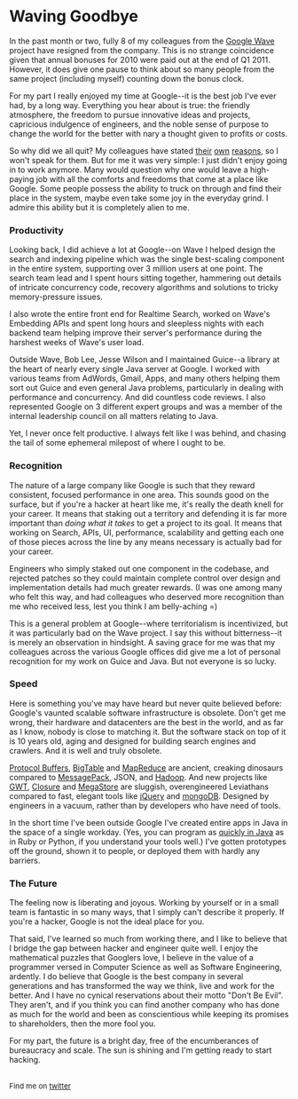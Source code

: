 
# Waving Goodbye

In the past month or two, fully 8 of my colleagues from the [Google Wave](http://wave.google.com) project have resigned from
 the company. This is no strange coincidence given that annual bonuses for 2010 were paid out at the
 end of Q1 2011. However, it does give one pause to think about so many people from the same project
 (including myself) counting down the bonus clock.

For my part I really enjoyed my time at Google--it is the best job I've ever had, by a long way.
Everything you hear about is true: the friendly atmosphere, the freedom to pursue innovative ideas
and projects, capricious indulgence of engineers, and the noble sense of purpose
to change the world for the better with nary a thought given to profits or costs.

So why did we all quit? My colleagues have stated [their](http://blog.pamelafox.org/2011/02/goodbye-google-hello-world.html)
 [own](http://blog.douweosinga.com/2011/05/leaving-google-part-2.html)
 [reasons](http://jutopia.tirsen.com/2011/04/29/leaving_google.html), so I won't speak for them.
But for me it was very simple: I just didn't enjoy going in to work anymore. Many would question why
one would leave a high-paying job with all the comforts and freedoms that come at a place like Google.
Some people possess the ability to truck on through and find their
place in the system, maybe even take some joy in the everyday grind. I admire this ability but it is completely alien
to me.

### Productivity

Looking back, I did achieve a lot at Google--on Wave I helped design the search and indexing pipeline which was the
single best-scaling component in the entire system, supporting over 3 million users at one point.
The search team lead and I spent hours sitting together, hammering out details of intricate concurrency code,
recovery algorithms and solutions to tricky memory-pressure issues.

I also wrote the entire front end for Realtime Search, worked on Wave's Embedding APIs and
spent long hours and sleepless nights with each backend team helping improve their server's performance
during the harshest weeks of Wave's user load.

Outside Wave, Bob Lee, Jesse Wilson and I maintained Guice--a library at the heart of nearly every single
Java server at Google. I worked with various teams from AdWords, Gmail, Apps, and many others helping
 them sort out Guice and even general Java problems, particularly in dealing with performance
and concurrency. And did countless code reviews. I also represented Google on 3 different
 expert groups and was a member of the internal leadership council on all matters relating to Java.

Yet, I never once felt productive. I always felt like I was behind, and chasing the tail of some
ephemeral milepost of where I ought to be.

### Recognition

The nature of a large company like Google is such that they reward consistent, focused performance
 in one area. This sounds good on the surface, but if you're a hacker at heart like me, it's
 really the death knell for your career. It means that staking out a territory and defending it is
 far more important than *doing what it takes* to get a project to its goal. It means that working
 on Search, APIs, UI, performance, scalability and getting each one of those pieces across the line
 by any means necessary is actually bad for your career.

Engineers who simply staked out one component in the codebase, and rejected patches so they could
 maintain complete control over design and implementation details had much greater rewards. (I was
 one among many who felt this way, and had colleagues who deserved more recognition than
 me who received less, lest you think I am belly-aching =)

This is a general problem at Google--where territorialism is incentivized, but it was particularly bad
on the Wave project. I say this without bitterness--it is merely an observation in hindsight. A saving
 grace for me was that my colleagues across the various Google offices did give me a lot of
 personal recognition for my work on Guice and Java. But not everyone is so lucky.

### Speed

Here is something you've may have heard but never quite believed before: Google's vaunted scalable software infrastructure
 is obsolete. Don't get me wrong, their hardware and datacenters are the best in
the world, and as far as I know, nobody is close to matching it. But the software stack on top of it
is 10 years old, aging and designed for building search engines and crawlers. And it is well and truly obsolete.

[Protocol Buffers](http://code.google.com/p/protobuf/), [BigTable](http://labs.google.com/papers/bigtable.html)
 and [MapReduce](http://labs.google.com/papers/mapreduce.html) are ancient, creaking dinosaurs
 compared to [MessagePack](http://msgpack.org), JSON,
and [Hadoop](http://hadoop.apache.org/). And new projects like [GWT](http://code.google.com/webtoolkit/),
 [Closure](http://code.google.com/closure/) and [MegaStore](http://www.cidrdb.org/cidr2011/Papers/CIDR11_Paper32.pdf)
  are sluggish, overengineered Leviathans compared to
fast, elegant tools like [jQuery](http://jquery.org) and [mongoDB](http://mongodb.org). Designed by
 engineers in a vacuum, rather than by developers who have need of tools.

In the short time I've been outside Google I've created entire apps in Java in the space of a single
 workday. (Yes, you can program as [quickly in Java](http://sitebricks.org) as in Ruby or Python, if you understand your tools well.)
I've gotten prototypes off the ground, shown it to people, or deployed them with hardly any barriers.

### The Future

The feeling now is liberating and joyous. Working by yourself or in a small team is fantastic in so many ways,
that I simply can't describe it properly.  If you're a hacker, Google is not the ideal place
for you.

That said, I've learned so much from working there, and I like to believe that I bridge the gap between
hacker and engineer quite well. I enjoy the mathematical puzzles that Googlers love, I believe in
the value of a programmer versed in Computer Science as well as Software Engineering, ardently. I do
believe that Google is the best company in several generations and has transformed the way we
think, live and work for the better. And I have no cynical reservations about their motto "Don't Be Evil".
They aren't, and if you think you can find another company who has done as much for the world and been
as conscientious while keeping its promises to shareholders, then the more fool you.

For my part, the future is a bright day, free of the encumberances of bureaucracy and scale. The sun
is shining and I'm getting ready to start hacking.


<br>

<div style="font-size: small;">Find me on <a href="http://twitter.com/dhanji">twitter</a></div>
